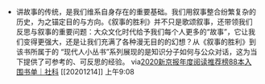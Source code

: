 - 讲故事的传统，是我们维系自身存在的重要基础。我们用叙事整合纷繁复杂的历史，为之锚定目的与方向。《叙事的胜利》并不只是歌颂叙事，还带领我们反思与叙事的重要问题：大众文化时代给予我们每个人更多的“故事”，它让我们变得更强大，还是让我们充满了各种漫无目的的幻想？从《叙事的胜利》到该书所属于的 “现代人小丛书”系列展现的是知识分子如何与公众对话，这为当下提供了可参考的、可反思的经验。
via[2020新京报年度阅读推荐榜88本入围书单｜社科](https://mp.weixin.qq.com/s?__biz=MjM5NTUxOTc4Mw==&mid=2650509167&idx=2&sn=bdde643cfbcbc8c61bba02a627f73979&chksm=bef86327898fea311f204ebcafa545d0f15b1050ba926add7f68e06f7ede9ebf2febbe9ed8f2)
[[20201214]] 上午9:08

